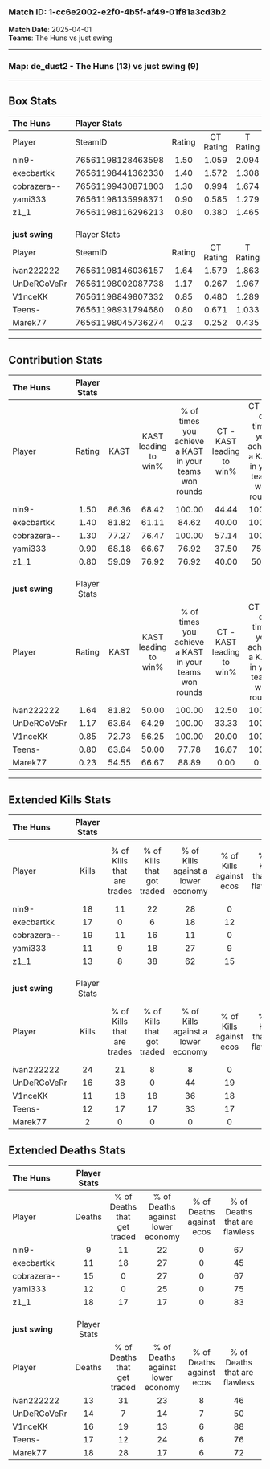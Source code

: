 ### Match ID: 1-cc6e2002-e2f0-4b5f-af49-01f81a3cd3b2  
**Match Date**: 2025-04-01  
**Teams**: The Huns vs just swing  

---  

### **Map**: de_dust2 - The Huns (13) vs just swing (9)  
---  

## Box Stats  

| **The Huns**   | Player Stats      |        |           |          |       |       |       |         |        |      |     |
| :- | :- | :-: | :-: | :-: | :-: | :-: | :-: | :-: | :-: | :-: | :-: |
| Player         | SteamID           | Rating | CT Rating | T Rating | KAST  |  ADR  | Kills | Assists | Deaths | K/D  | HS% |
| nin9-          | 76561198128463598 |  1.50  |   1.059   |  2.094   | 86.36 | 91.3  |  18   |    7    |   9    | 2.00 | 38  |
| execbartkk     | 76561198441362330 |  1.40  |   1.572   |  1.308   | 81.82 | 95.9  |  17   |    8    |   11   | 1.55 | 82  |
| cobrazera--    | 76561199430871803 |  1.30  |   0.994   |  1.674   | 77.27 | 80.7  |  19   |    8    |   15   | 1.27 | 52  |
| yami333        | 76561198135998371 |  0.90  |   0.585   |  1.279   | 68.18 | 56.8  |  11   |    4    |   12   | 0.92 | 54  |
| z1_1           | 76561198116296213 |  0.80  |   0.380   |  1.465   | 59.09 | 65.2  |  13   |    5    |   18   | 0.72 | 46  |
|                |                   |        |           |          |       |       |       |         |        |      |     |
|                |                   |        |           |          |       |       |       |         |        |      |     |
|                |                   |        |           |          |       |       |       |         |        |      |     |
| **just swing** | Player Stats      |        |           |          |       |       |       |         |        |      |     |
| Player         | SteamID           | Rating | CT Rating | T Rating | KAST  |  ADR  | Kills | Assists | Deaths | K/D  | HS% |
| ivan222222     | 76561198146036157 |  1.64  |   1.579   |  1.863   | 81.82 | 102.3 |  24   |    5    |   13   | 1.85 | 54  |
| UnDeRCoVeRr    | 76561198002087738 |  1.17  |   0.267   |  1.967   | 63.64 | 98.6  |  16   |    8    |   14   | 1.14 | 43  |
| V1nceKK        | 76561198849807332 |  0.85  |   0.480   |  1.289   | 72.73 | 59.0  |  11   |    5    |   16   | 0.69 | 18  |
| Teens-         | 76561198931794680 |  0.80  |   0.671   |  1.033   | 63.64 | 62.8  |  12   |    4    |   17   | 0.71 | 33  |
| Marek77        | 76561198045736274 |  0.23  |   0.252   |  0.435   | 54.55 | 31.6  |   2   |    6    |   18   | 0.11 | 100 |
---  

## Contribution Stats  

| **The Huns**   | Player Stats |       |                      |                                                        |                           |                                                             |                          |                                                            |
| :- | :-: | :-: | :-: | :-: | :-: | :-: | :-: | :-: |
| Player         |    Rating    | KAST  | KAST leading to win% | % of times you achieve a KAST in your teams won rounds | CT - KAST leading to win% | CT - % of times you achieve a KAST in your teams won rounds | T - KAST leading to win% | T - % of times you achieve a KAST in your teams won rounds |
| nin9-          |     1.50     | 86.36 |        68.42         |                         100.00                         |           44.44           |                           100.00                            |          90.00           |                           100.00                           |
| execbartkk     |     1.40     | 81.82 |        61.11         |                         84.62                          |           40.00           |                           100.00                            |          87.50           |                           77.78                            |
| cobrazera--    |     1.30     | 77.27 |        76.47         |                         100.00                         |           57.14           |                           100.00                            |          90.00           |                           100.00                           |
| yami333        |     0.90     | 68.18 |        66.67         |                         76.92                          |           37.50           |                            75.00                            |          100.00          |                           77.78                            |
| z1_1           |     0.80     | 59.09 |        76.92         |                         76.92                          |           40.00           |                            50.00                            |          100.00          |                           88.89                            |
|                |              |       |                      |                                                        |                           |                                                             |                          |                                                            |
|                |              |       |                      |                                                        |                           |                                                             |                          |                                                            |
|                |              |       |                      |                                                        |                           |                                                             |                          |                                                            |
| **just swing** | Player Stats |       |                      |                                                        |                           |                                                             |                          |                                                            |
| Player         |    Rating    | KAST  | KAST leading to win% | % of times you achieve a KAST in your teams won rounds | CT - KAST leading to win% | CT - % of times you achieve a KAST in your teams won rounds | T - KAST leading to win% | T - % of times you achieve a KAST in your teams won rounds |
| ivan222222     |     1.64     | 81.82 |        50.00         |                         100.00                         |           12.50           |                           100.00                            |          80.00           |                           100.00                           |
| UnDeRCoVeRr    |     1.17     | 63.64 |        64.29         |                         100.00                         |           33.33           |                           100.00                            |          72.73           |                           100.00                           |
| V1nceKK        |     0.85     | 72.73 |        56.25         |                         100.00                         |           20.00           |                           100.00                            |          72.73           |                           100.00                           |
| Teens-         |     0.80     | 63.64 |        50.00         |                         77.78                          |           16.67           |                           100.00                            |          75.00           |                           75.00                            |
| Marek77        |     0.23     | 54.55 |        66.67         |                         88.89                          |           0.00            |                            0.00                             |          100.00          |                           100.00                           |
---  

## Extended Kills Stats  

| **The Huns**   | Player Stats |                            |                            |                                    |                         |                              |                                 |                                       |                    |           |
| :- | :-: | :-: | :-: | :-: | :-: | :-: | :-: | :-: | :-: | :-: |
| Player         |    Kills     | % of Kills that are trades | % of Kills that got traded | % of Kills against a lower economy | % of Kills against ecos | % of Kills that are flawless | % of Kills that are close duels | % of Kills that are assisted by flash | Pistol Round Kills | AWP Kills |
| nin9-          |      18      |             11             |             22             |                 28                 |            0            |              78              |                0                |                   0                   |         10         |     2     |
| execbartkk     |      17      |             0              |             6              |                 18                 |           12            |              65              |               12                |                   6                   |         0          |     5     |
| cobrazera--    |      19      |             11             |             16             |                 11                 |            0            |              58              |               11                |                  11                   |         0          |     2     |
| yami333        |      11      |             9              |             18             |                 27                 |            9            |              73              |                9                |                  18                   |         1          |     1     |
| z1_1           |      13      |             8              |             38             |                 62                 |           15            |              62              |               15                |                   0                   |         0          |     0     |
|                |              |                            |                            |                                    |                         |                              |                                 |                                       |                    |           |
|                |              |                            |                            |                                    |                         |                              |                                 |                                       |                    |           |
|                |              |                            |                            |                                    |                         |                              |                                 |                                       |                    |           |
| **just swing** | Player Stats |                            |                            |                                    |                         |                              |                                 |                                       |                    |           |
| Player         |    Kills     | % of Kills that are trades | % of Kills that got traded | % of Kills against a lower economy | % of Kills against ecos | % of Kills that are flawless | % of Kills that are close duels | % of Kills that are assisted by flash | Pistol Round Kills | AWP Kills |
| ivan222222     |      24      |             21             |             8              |                 8                  |            0            |              79              |                0                |                   8                   |         1          |     2     |
| UnDeRCoVeRr    |      16      |             38             |             0              |                 44                 |           19            |              75              |               13                |                   6                   |         0          |     1     |
| V1nceKK        |      11      |             18             |             18             |                 36                 |           18            |              64              |                0                |                  18                   |         6          |     1     |
| Teens-         |      12      |             17             |             17             |                 33                 |           17            |              58              |               17                |                   8                   |         0          |     1     |
| Marek77        |      2       |             0              |             0              |                 0                  |            0            |              50              |                0                |                   0                   |         0          |     0     |
## Extended Deaths Stats  

| **The Huns**   | Player Stats |                             |                                   |                          |                               |                            |                           |               |
| :- | :-: | :-: | :-: | :-: | :-: | :-: | :-: | :-: |
| Player         |    Deaths    | % of Deaths that get traded | % of Deaths against lower economy | % of Deaths against ecos | % of Deaths that are flawless | % of Deaths that are close | % of Deaths while blinded | Deaths to AWP |
| nin9-          |      9       |             11              |                22                 |            0             |              67               |             11             |            22             |       0       |
| execbartkk     |      11      |             18              |                27                 |            0             |              45               |             9              |             9             |       2       |
| cobrazera--    |      15      |              0              |                27                 |            0             |              67               |             7              |            13             |       3       |
| yami333        |      12      |              0              |                25                 |            0             |              75               |             0              |             0             |       2       |
| z1_1           |      18      |             17              |                17                 |            0             |              83               |             6              |             6             |       0       |
|                |              |                             |                                   |                          |                               |                            |                           |               |
|                |              |                             |                                   |                          |                               |                            |                           |               |
|                |              |                             |                                   |                          |                               |                            |                           |               |
| **just swing** | Player Stats |                             |                                   |                          |                               |                            |                           |               |
| Player         |    Deaths    | % of Deaths that get traded | % of Deaths against lower economy | % of Deaths against ecos | % of Deaths that are flawless | % of Deaths that are close | % of Deaths while blinded | Deaths to AWP |
| ivan222222     |      13      |             31              |                23                 |            8             |              46               |             8              |             0             |       2       |
| UnDeRCoVeRr    |      14      |              7              |                14                 |            7             |              50               |             21             |             7             |       1       |
| V1nceKK        |      16      |             19              |                13                 |            6             |              88               |             6              |             6             |       3       |
| Teens-         |      17      |             12              |                24                 |            6             |              76               |             0              |             0             |       2       |
| Marek77        |      18      |             28              |                17                 |            6             |              72               |             11             |            17             |       3       |
